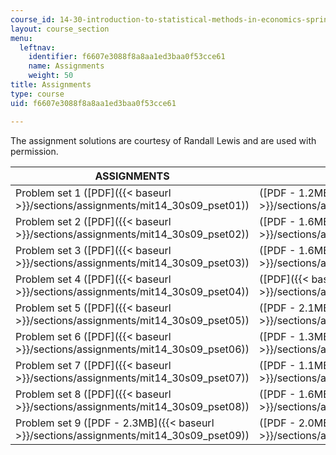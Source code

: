 ```yaml
---
course_id: 14-30-introduction-to-statistical-methods-in-economics-spring-2009
layout: course_section
menu:
  leftnav:
    identifier: f6607e3088f8a8aa1ed3baa0f53cce61
    name: Assignments
    weight: 50
title: Assignments
type: course
uid: f6607e3088f8a8aa1ed3baa0f53cce61

---
```


The assignment solutions are courtesy of Randall Lewis and are used with permission.

| ASSIGNMENTS | SOLUTIONS |
| --- | --- |
| Problem set 1 ([PDF]({{< baseurl >}}/sections/assignments/mit14_30s09_pset01)) | ([PDF - 1.2MB]({{< baseurl >}}/sections/assignments/mit14_30s09_sol_pset01)) |
| Problem set 2 ([PDF]({{< baseurl >}}/sections/assignments/mit14_30s09_pset02)) | ([PDF - 1.6MB]({{< baseurl >}}/sections/assignments/mit14_30s09_sol_pset02)) |
| Problem set 3 ([PDF]({{< baseurl >}}/sections/assignments/mit14_30s09_pset03)) | ([PDF - 1.6MB]({{< baseurl >}}/sections/assignments/mit14_30s09_sol_pset03)) |
| Problem set 4 ([PDF]({{< baseurl >}}/sections/assignments/mit14_30s09_pset04)) | ([PDF]({{< baseurl >}}/sections/assignments/mit14_30s09_sol_pset04)) |
| Problem set 5 ([PDF]({{< baseurl >}}/sections/assignments/mit14_30s09_pset05)) | ([PDF - 2.1MB]({{< baseurl >}}/sections/assignments/mit14_30s09_sol_pset05)) |
| Problem set 6 ([PDF]({{< baseurl >}}/sections/assignments/mit14_30s09_pset06)) | ([PDF - 1.3MB]({{< baseurl >}}/sections/assignments/mit14_30s09_sol_pset06)) |
| Problem set 7 ([PDF]({{< baseurl >}}/sections/assignments/mit14_30s09_pset07)) | ([PDF - 1.1MB]({{< baseurl >}}/sections/assignments/mit14_30s09_sol_pset07)) |
| Problem set 8 ([PDF]({{< baseurl >}}/sections/assignments/mit14_30s09_pset08)) | ([PDF - 1.6MB]({{< baseurl >}}/sections/assignments/mit14_30s09_sol_pset08)) |
| Problem set 9 ([PDF - 2.3MB]({{< baseurl >}}/sections/assignments/mit14_30s09_pset09)) | ([PDF - 2.0MB]({{< baseurl >}}/sections/assignments/mit14_30s09_sol_pset09))